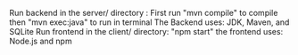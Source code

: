 Run backend in the server/ directory : First run "mvn compile" to compile then "mvn exec:java" to run in terminal
  The Backend uses: JDK, Maven, and SQLite
Run frontend in the client/ directory: "npm start"
  the frontend uses: Node.js and npm
